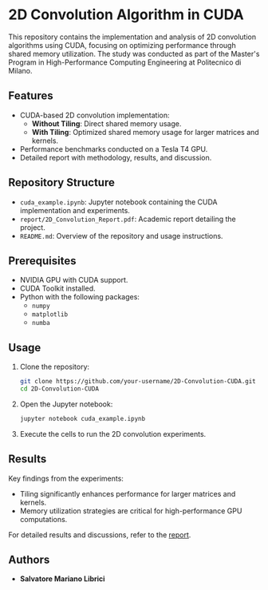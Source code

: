 # 2D Convolution Algorithm in CUDA

This repository contains the implementation and analysis of 2D convolution algorithms using CUDA, focusing on optimizing performance through shared memory utilization. The study was conducted as part of the Master's Program in High-Performance Computing Engineering at Politecnico di Milano.

## Features
- CUDA-based 2D convolution implementation:
  - **Without Tiling**: Direct shared memory usage.
  - **With Tiling**: Optimized shared memory usage for larger matrices and kernels.
- Performance benchmarks conducted on a Tesla T4 GPU.
- Detailed report with methodology, results, and discussion.

## Repository Structure
- `cuda_example.ipynb`: Jupyter notebook containing the CUDA implementation and experiments.
- `report/2D_Convolution_Report.pdf`: Academic report detailing the project.
- `README.md`: Overview of the repository and usage instructions.

## Prerequisites
- NVIDIA GPU with CUDA support.
- CUDA Toolkit installed.
- Python with the following packages:
  - `numpy`
  - `matplotlib`
  - `numba`

## Usage
1. Clone the repository:
   ```bash
   git clone https://github.com/your-username/2D-Convolution-CUDA.git
   cd 2D-Convolution-CUDA
   ```
2. Open the Jupyter notebook:
   ```bash
   jupyter notebook cuda_example.ipynb
   ```
3. Execute the cells to run the 2D convolution experiments.

## Results
Key findings from the experiments:
- Tiling significantly enhances performance for larger matrices and kernels.
- Memory utilization strategies are critical for high-performance GPU computations.

For detailed results and discussions, refer to the [report](report/2D_Convolution_Report.pdf).

## Authors
- **Salvatore Mariano Librici**  

